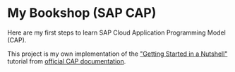 # My Bookshop (SAP CAP)

Here are my first steps to learn SAP Cloud Application Programming Model (CAP).

This project is my own implementation of the ["Getting Started in a Nutshell"](https://cap.cloud.sap/docs/get-started/in-a-nutshell) tutorial from [official CAP documentation](https://cap.cloud.sap/docs/). 